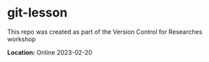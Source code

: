 # git-lesson

This repo was created as part of the Version Control for Researches workshop  

**Location:**  Online  2023-02-20  
